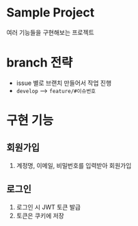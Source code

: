 # Sample Project
여러 기능들을 구현해보는 프로젝트

# branch 전략
- issue 별로 브랜치 만들어서 작업 진행
- `develop` --> `feature/#이슈번호`

# 구현 기능
## 회원가입
1. 계정명, 이메일, 비밀번호를 입력받아 회원가입

## 로그인
1. 로그인 시 JWT 토큰 발급
2. 토큰은 쿠키에 저장
